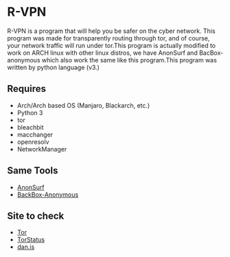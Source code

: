 # R-VPN
R-VPN is a program that will help you be safer on the cyber network. This program was made for transparently routing through tor, and of course, your network traffic will run under tor.This program is actually modified to work on ARCH linux with other linux distros, we have AnonSurf and BacBox-anonymous which also work the same like this program.This program was written by python language (v3.)

## Requires
* Arch/Arch based OS (Manjaro, Blackarch, etc.)
* Python 3
* tor
* bleachbit
* macchanger
* openresolv
* NetworkManager

## Same Tools
- [AnonSurf](https://github.com/parrotsec/anonsurf) 
- [BackBox-Anonymous](https://github.com/raffaele-forte/backbox-anonymous)

## Site to check 
- [Tor](https://check.torproject.org)
- [TorStatus](https://torstatus.blutmagie.de/)
- [dan.is](https://www.dan.me.uk/torcheck)
